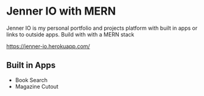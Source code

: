 # Jenner IO with MERN

Jenner IO is my personal portfolio and projects platform with built in apps or links to outside apps. Build with with a MERN stack

https://jenner-io.herokuapp.com/

## Built in Apps

- Book Search
- Magazine Cutout
